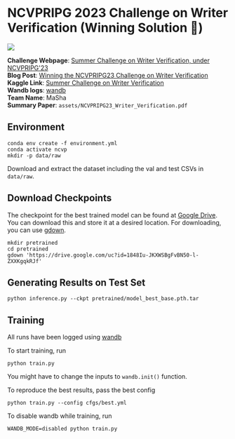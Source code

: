 # NCVPRIPG 2023 Challenge on Writer Verification (Winning Solution 🌟)

![](https://vl2g.github.io/challenges/wv2023/images/intro_figure.png)

**Challenge Webpage**: [Summer Challenge on Writer Verification, under NCVPRIPG'23](https://vl2g.github.io/challenges/wv2023)  
**Blog Post**: [Winning the NCVPRIPG23 Challenge on Writer Verification](https://github.com/cs-mshah/NCVPRIPG2023_Writer_Verification)  
**Kaggle Link**: [Summer Challenge on Writer Verification](https://www.kaggle.com/competitions/summer-challenge-on-writer-verification23-finale/leaderboard)  
**Wandb logs**: [wandb](https://wandb.ai/manan-shah/NCVPRIPG23-Writer-Verification/table?workspace=user-manan-shah)  
**Team Name**: MaSha  
**Summary Paper**: `assets/NCVPRIPG23_Writer_Verification.pdf`


## Environment

```shell
conda env create -f environment.yml
conda activate ncvp
mkdir -p data/raw
```

Download and extract the dataset including the val and test CSVs in `data/raw`.

## Download Checkpoints
The checkpoint for the best trained model can be found at [Google Drive](https://drive.google.com/file/d/1848Iu-JKXWSBgFvBN50-l-ZXXKgqkRJf/view?usp=sharing). You can download this and store it at a desired location. For downloading, you can use [gdown](https://github.com/wkentaro/gdown).

```shell
mkdir pretrained
cd pretrained
gdown 'https://drive.google.com/uc?id=1848Iu-JKXWSBgFvBN50-l-ZXXKgqkRJf'
```

## Generating Results on Test Set

```shell
python inference.py --ckpt pretrained/model_best_base.pth.tar
```

## Training

All runs have been logged using [wandb](https://wandb.ai/manan-shah/NCVPRIPG23-Writer-Verification/table?workspace=user-manan-shah)

To start training, run
```shell
python train.py
```
You might have to change the inputs to `wandb.init()` function.

To reproduce the best results, pass the best config
```shell
python train.py --config cfgs/best.yml
```

To disable wandb while training, run
```shell
WANDB_MODE=disabled python train.py
```